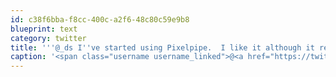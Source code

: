 ```yaml
---
id: c38f6bba-f8cc-400c-a2f6-48c80c59e9b8
blueprint: text
category: twitter
title: '''@_ds I''ve started using Pixelpipe.  I like it although it requires setting up "pipes".  Perhaps add MCV as a pipe?'
caption: '<span class="username username_linked">@<a href="https://twitter.com/_ds" title="Dustin Senos">_ds</a></span> I''ve started using Pixelpipe.  I like it although it requires setting up "pipes".  Perhaps add MCV as a pipe?'
---
```


